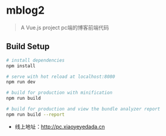 
# mblog2

> A Vue.js project pc端的博客前端代码

## Build Setup

``` bash
# install dependencies
npm install

# serve with hot reload at localhost:8080
npm run dev

# build for production with minification
npm run build

# build for production and view the bundle analyzer report
npm run build --report
```

+ 线上地址：http://pc.xiaoyeyedada.cn


